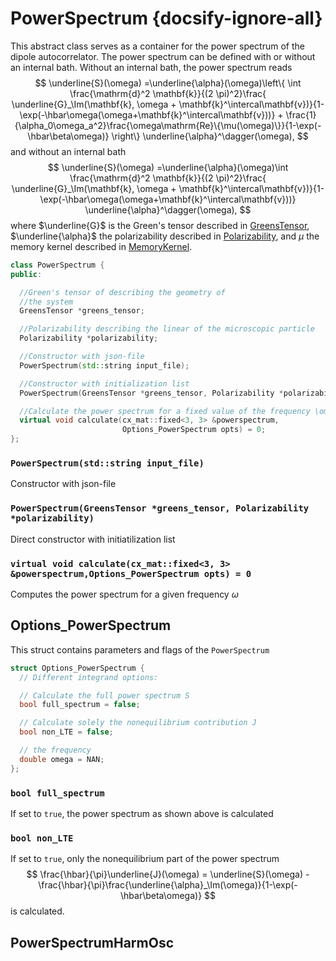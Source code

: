 # PowerSpectrum {docsify-ignore-all}

This abstract class serves as a container for the power spectrum of the dipole autocorrelator.
The power spectrum can be defined with or without an internal bath. Without an internal bath, the power spectrum reads
$$  \underline{S}(\omega) =\underline{\alpha}(\omega)\left\{ \int \frac{\mathrm{d}^2 \mathbf{k}}{(2 \pi)^2}\frac{ \underline{G}_\Im(\mathbf{k}, \omega + \mathbf{k}^\intercal\mathbf{v})}{1-\exp(-\hbar\omega(\omega+\mathbf{k}^\intercal\mathbf{v}))} + \frac{1}{\alpha_0\omega_a^2}\frac{\omega\mathrm{Re}\{\mu(\omega)\}}{1-\exp(-\hbar\beta\omega)}  \right\} \underline{\alpha}^\dagger(\omega), $$
and without an internal bath
$$  \underline{S}(\omega) =\underline{\alpha}(\omega)\int \frac{\mathrm{d}^2 \mathbf{k}}{(2 \pi)^2}\frac{ \underline{G}_\Im(\mathbf{k}, \omega + \mathbf{k}^\intercal\mathbf{v})}{1-\exp(-\hbar\omega(\omega+\mathbf{k}^\intercal\mathbf{v}))} \underline{\alpha}^\dagger(\omega), $$
where $\underline{G}$ is the Green's tensor described in [GreensTensor](api/greenstensor), $\underline{\alpha}$ the polarizability described in [Polarizability](api/polarizability), and $\mu$ the memory kernel described in [MemoryKernel](api/memorykernel).

```cpp
class PowerSpectrum {
public:

  //Green's tensor of describing the geometry of
  //the system
  GreensTensor *greens_tensor;

  //Polarizability describing the linear of the microscopic particle
  Polarizability *polarizability;

  //Constructor with json-file
  PowerSpectrum(std::string input_file);

  //Constructor with initialization list
  PowerSpectrum(GreensTensor *greens_tensor, Polarizability *polarizability);

  //Calculate the power spectrum for a fixed value of the frequency \omega
  virtual void calculate(cx_mat::fixed<3, 3> &powerspectrum,
                         Options_PowerSpectrum opts) = 0;
};
```
### `PowerSpectrum(std::string input_file)`
Constructor with json-file

### `PowerSpectrum(GreensTensor *greens_tensor, Polarizability *polarizability)`
Direct constructor with initiatilization list

### `virtual void calculate(cx_mat::fixed<3, 3> &powerspectrum,Options_PowerSpectrum opts) = 0`
Computes the power spectrum for a given frequency $\omega$

## Options_PowerSpectrum
This struct contains parameters and flags of the `PowerSpectrum`
```cpp
struct Options_PowerSpectrum {
  // Different integrand options:

  // Calculate the full power spectrum S
  bool full_spectrum = false;

  // Calculate solely the nonequilibrium contribution J
  bool non_LTE = false;

  // the frequency
  double omega = NAN;
};

```
### `bool full_spectrum`
If set to `true`, the power spectrum as shown above is calculated

### `bool non_LTE`
If set to `true`, only the nonequilibrium part of the power spectrum
$$  \frac{\hbar}{\pi}\underline{J}(\omega) = \underline{S}(\omega) - \frac{\hbar}{\pi}\frac{\underline{\alpha}_\Im(\omega)}{1-\exp(-\hbar\beta\omega)} $$
is calculated.
## PowerSpectrumHarmOsc
